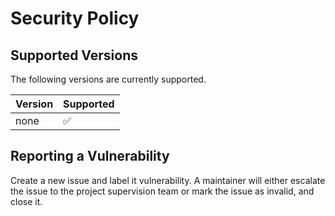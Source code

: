 # Security Policy

## Supported Versions

The following versions are currently supported.

| Version | Supported          |
| ------- | ------------------ |
|  none   |  :white_check_mark: |

## Reporting a Vulnerability

Create a new issue and label it vulnerability. A maintainer will either escalate the issue to the project supervision team or mark the issue as invalid, and close it.
